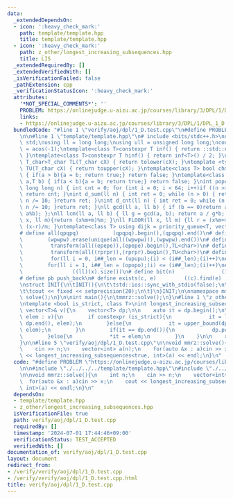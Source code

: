 ```yaml
---
data:
  _extendedDependsOn:
  - icon: ':heavy_check_mark:'
    path: template/template.hpp
    title: template/template.hpp
  - icon: ':heavy_check_mark:'
    path: z_other/longest_increasing_subsequences.hpp
    title: LIS
  _extendedRequiredBy: []
  _extendedVerifiedWith: []
  _isVerificationFailed: false
  _pathExtension: cpp
  _verificationStatusIcon: ':heavy_check_mark:'
  attributes:
    '*NOT_SPECIAL_COMMENTS*': ''
    PROBLEM: https://onlinejudge.u-aizu.ac.jp/courses/library/3/DPL/1/DPL_1_D
    links:
    - https://onlinejudge.u-aizu.ac.jp/courses/library/3/DPL/1/DPL_1_D
  bundledCode: "#line 1 \"verify/aoj/dpl/1_D.test.cpp\"\n#define PROBLEM \"https://onlinejudge.u-aizu.ac.jp/courses/library/3/DPL/1/DPL_1_D\"\
    \n\n#line 1 \"template/template.hpp\"\n# include <bits/stdc++.h>\nusing namespace\
    \ std;\nusing ll = long long;\nusing ull = unsigned long long;\nconst double pi\
    \ = acos(-1);\ntemplate<class T>constexpr T inf() { return ::std::numeric_limits<T>::max();\
    \ }\ntemplate<class T>constexpr T hinf() { return inf<T>() / 2; }\ntemplate <typename\
    \ T_char>T_char TL(T_char cX) { return tolower(cX); }\ntemplate <typename T_char>T_char\
    \ TU(T_char cX) { return toupper(cX); }\ntemplate<class T> bool chmin(T& a,T b)\
    \ { if(a > b){a = b; return true;} return false; }\ntemplate<class T> bool chmax(T&\
    \ a,T b) { if(a < b){a = b; return true;} return false; }\nint popcnt(unsigned\
    \ long long n) { int cnt = 0; for (int i = 0; i < 64; i++)if ((n >> i) & 1)cnt++;\
    \ return cnt; }\nint d_sum(ll n) { int ret = 0; while (n > 0) { ret += n % 10;\
    \ n /= 10; }return ret; }\nint d_cnt(ll n) { int ret = 0; while (n > 0) { ret++;\
    \ n /= 10; }return ret; }\nll gcd(ll a, ll b) { if (b == 0)return a; return gcd(b,\
    \ a%b); };\nll lcm(ll a, ll b) { ll g = gcd(a, b); return a / g*b; };\nll MOD(ll\
    \ x, ll m){return (x%m+m)%m; }\nll FLOOR(ll x, ll m) {ll r = (x%m+m)%m; return\
    \ (x-r)/m; }\ntemplate<class T> using dijk = priority_queue<T, vector<T>, greater<T>>;\n\
    # define all(qpqpq)           (qpqpq).begin(),(qpqpq).end()\n# define UNIQUE(wpwpw)\
    \        (wpwpw).erase(unique(all((wpwpw))),(wpwpw).end())\n# define LOWER(epepe)\
    \         transform(all((epepe)),(epepe).begin(),TL<char>)\n# define UPPER(rprpr)\
    \         transform(all((rprpr)),(rprpr).begin(),TU<char>)\n# define rep(i,upupu)\
    \         for(ll i = 0, i##_len = (upupu);(i) < (i##_len);(i)++)\n# define reps(i,opopo)\
    \        for(ll i = 1, i##_len = (opopo);(i) <= (i##_len);(i)++)\n# define len(x)\
    \                ((ll)(x).size())\n# define bit(n)               (1LL << (n))\n\
    # define pb push_back\n# define exists(c, e)         ((c).find(e) != (c).end())\n\
    \nstruct INIT{\n\tINIT(){\n\t\tstd::ios::sync_with_stdio(false);\n\t\tstd::cin.tie(0);\n\
    \t\tcout << fixed << setprecision(20);\n\t}\n}INIT;\n\nnamespace mmrz {\n\tvoid\
    \ solve();\n}\n\nint main(){\n\tmmrz::solve();\n}\n#line 1 \"z_other/longest_increasing_subsequences.hpp\"\
    \ntemplate <bool is_strict, class T>\nint longest_increasing_subsequences(const\
    \ vector<T>& v){\n    vector<T> dp;\n\n    auto it = dp.begin();\n\n    for(auto\
    \ elem : v){\n        if constexpr (is_strict){\n            it = lower_bound(dp.begin(),\
    \ dp.end(), elem);\n        }else{\n            it = upper_bound(dp.begin(), dp.end(),\
    \ elem);\n        }\n        if(it == dp.end()){\n            dp.push_back(elem);\n\
    \        }else{\n            *it = elem;\n        }\n    }\n\n    return int(dp.size());\n\
    }\n\n#line 5 \"verify/aoj/dpl/1_D.test.cpp\"\n\nvoid mmrz::solve(){\n    int n;\n\
    \    cin >> n;\n    vector<int> a(n);\n    for(auto &x : a)cin >> x;\n    cout\
    \ << longest_increasing_subsequences<true, int>(a) << endl;\n}\n"
  code: "#define PROBLEM \"https://onlinejudge.u-aizu.ac.jp/courses/library/3/DPL/1/DPL_1_D\"\
    \n\n#include \"./../../../template/template.hpp\"\n#include \"./../../../z_other/longest_increasing_subsequences.hpp\"\
    \n\nvoid mmrz::solve(){\n    int n;\n    cin >> n;\n    vector<int> a(n);\n  \
    \  for(auto &x : a)cin >> x;\n    cout << longest_increasing_subsequences<true,\
    \ int>(a) << endl;\n}\n"
  dependsOn:
  - template/template.hpp
  - z_other/longest_increasing_subsequences.hpp
  isVerificationFile: true
  path: verify/aoj/dpl/1_D.test.cpp
  requiredBy: []
  timestamp: '2024-07-01 17:44:46+09:00'
  verificationStatus: TEST_ACCEPTED
  verifiedWith: []
documentation_of: verify/aoj/dpl/1_D.test.cpp
layout: document
redirect_from:
- /verify/verify/aoj/dpl/1_D.test.cpp
- /verify/verify/aoj/dpl/1_D.test.cpp.html
title: verify/aoj/dpl/1_D.test.cpp
---
```

